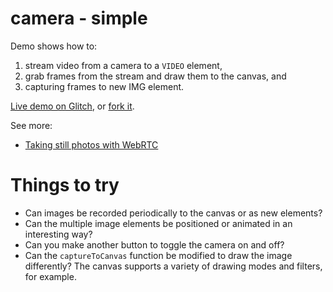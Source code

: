 # camera - simple

Demo shows how to:
1. stream video from a camera to a `VIDEO` element,
2. grab frames from the stream and draw them to the canvas, and
3. capturing frames to new IMG element.

[Live demo on Glitch](https://ix-camera-simple.glitch.me/), or [fork it](https://glitch.com/edit/#!/remix/ix-camera-simple).

See more:
* [Taking still photos with WebRTC](https://developer.mozilla.org/en-US/docs/Web/API/WebRTC_API/Taking_still_photos)

# Things to try

* Can images be recorded periodically to the canvas or as new elements?
* Can the multiple image elements be positioned or animated in an interesting way?
* Can you make another button to toggle the camera on and off?
* Can the `captureToCanvas` function be modified to draw the image differently? The canvas supports a variety of drawing modes and filters, for example.
